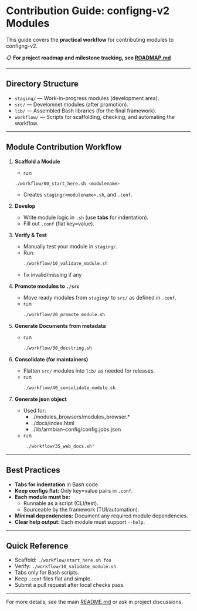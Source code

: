 # Contribution Guide: configng-v2 Modules

This guide covers the **practical workflow** for contributing modules to configng-v2.  

📋 **For project roadmap and milestone tracking, see [ROADMAP.md](../ROADMAP.md)**  

---

## Directory Structure

- `staging/` — Work-in-progress modules (development area).
- `src/` — Develomnet modules (after promotion).
- `lib/` — Assembled Bash libraries (for the final framework).
- `workflow/` — Scripts for scaffolding, checking, and automating the workflow.

---

## Module Contribution Workflow

1. **Scaffold a Module**
   - run
   ```sh
   ./workflow/00_start_here.sh <modulename>
   ```
   - Creates `staging/<modulename>.sh`, and `.conf`.

3. **Develop**
   - Write module logic in `.sh` (use **tabs** for indentation).
   - Fill out `.conf` (flat key=value).

4. **Verify & Test**
   - Manually test your module in `staging/`.
   - Run:
     ```sh
     ./workflow/10_validate_module.sh
     ```
   - fix invalid/missing if any
     
5. **Promote modules to `./src`**
   - Move ready modules from `staging/` to `src/` as defined in `.conf`.
   - run
     ```sh
     ./workflow/20_promote_module.sh
     ```
6. **Generate Documents from metadata**
   - run
     ```sh
     ./workflow/30_docstring.sh
     ```
7. **Consolidate (for maintainers)**
   - Flatten `src/` modules into `lib/` as needed for releases.
   - run
     ```sh
     ./workflow/40_consolidate_module.sh
     ```
8. **Generate json object**
   - Used for:
      - ./modules_browsers/modules_browser.*
      - ./docs/index.html
      - ./lib/armbian-config/config.jobs.json
   - run
     ```sh
      ./workflow/35_web_docs.sh"
---

## Best Practices

- **Tabs for indentation** in Bash code.
- **Keep configs flat:** Only key=value pairs in `.conf`.
- **Each module must be:**
  - Runnable as a script (CLI/test).
  - Sourceable by the framework (TUI/automation).
- **Minimal dependencies:** Document any required module dependencies.
- **Clear help output:** Each module must support `--help`.

---

## Quick Reference

- Scaffold: `./workflow/start_here.sh foo`
- Verify:   `./workflow/10_validate_module.sh`
- Tabs only for Bash scripts.
- Keep `.conf` files flat and simple.
- Submit a pull request after local checks pass.

---

For more details, see the main [README.md](../README.md) or ask in project discussions.
